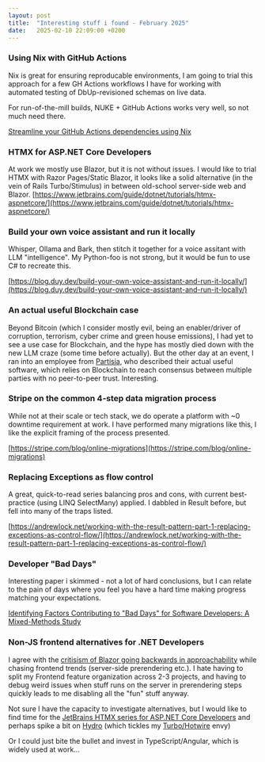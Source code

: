 ```yaml
---
layout: post
title:  "Interesting stuff i found - February 2025"
date:   2025-02-10 22:09:00 +0200
---
```

### Using Nix with GitHub Actions
Nix is great for ensuring reproducable environments, I am going to trial this approach for a few GH Actions workflows I have for
working with automated testing of DbUp-revisioned schemas on live data.

For run-of-the-mill builds, NUKE + GitHub Actions works very well, so not much need there. 

[Streamline your GitHub Actions dependencies using Nix](https://determinate.systems/posts/nix-github-actions/)

### HTMX for ASP.NET Core Developers
At work we mostly use Blazor, but it is not without issues. I would like to trial HTMX with Razor Pages/Static Blazor, 
it looks like a solid alternative (in the vein of Rails Turbo/Stimulus) in between old-school server-side web and Blazor.
[https://www.jetbrains.com/guide/dotnet/tutorials/htmx-aspnetcore/](https://www.jetbrains.com/guide/dotnet/tutorials/htmx-aspnetcore/)

### Build your own voice assistant and run it locally
Whisper, Ollama and Bark, then stitch it together for a voice assitant with LLM "intelligence". My Python-foo is not strong, but it would be fun to use C# to recreate this. 

[https://blog.duy.dev/build-your-own-voice-assistant-and-run-it-locally/](https://blog.duy.dev/build-your-own-voice-assistant-and-run-it-locally/)

### An actual useful Blockchain case
Beyond Bitcoin (which I consider mostly evil, being an enabler/driver of corruption, terrorism, cyber crime and green house emissions), I had yet to see a use case for Blockchain, and the hype has mostly died down with the new LLM craze (some time before actually). But the other day at an event, I ran into an employee from [Partisia](https://www.partisia.com/about/), who described their actual useful software, which relies on Blockchain to reach consensus between multiple parties with no peer-to-peer trust. Interesting.

### Stripe on the common 4-step data migration process
While not at their scale or tech stack, we do operate a platform with ~0 downtime requirement at work. I have performed many migrations like this, I like
the explicit framing of the process presented.

[https://stripe.com/blog/online-migrations](https://stripe.com/blog/online-migrations)

### Replacing Exceptions as flow control
A great, quick-to-read series balancing pros and cons, with current best-practice (using LINQ SelectMany) applied.
I dabbled in Result<T> before, but fell into many of the traps listed. 

[https://andrewlock.net/working-with-the-result-pattern-part-1-replacing-exceptions-as-control-flow/](https://andrewlock.net/working-with-the-result-pattern-part-1-replacing-exceptions-as-control-flow/)

### Developer "Bad Days"
Interesting paper i skimmed - not a lot of hard conclusions, but I can relate to the pain of days where you feel you have a hard time making progress matching your expectations.

[Identifying Factors Contributing to "Bad Days" for
Software Developers: A Mixed-Methods Study](https://arxiv.org/pdf/2410.18379)

### Non-JS frontend alternatives for .NET Developers
I agree with the [critisism of Blazor going backwards in approachability](https://github.com/dotnet/aspnetcore/issues/60236) while chasing frontend trends (server-side prerendering etc.).
I hate having to split my Frontend feature organization across 2-3 projects, and having to debug weird issues when stuff runs on the server in prerendering steps quickly leads to me disabling all the "fun" stuff anyway.

Not sure I have the capacity to investigate alternatives, but I would like to find time for the [JetBrains HTMX series for ASP.NET Core Developers](https://www.jetbrains.com/guide/dotnet/tutorials/htmx-aspnetcore/) and perhaps spike a bit on [Hydro](https://usehydro.dev/) (which tickles my [Turbo/Hotwire](https://hotwired.dev/) envy)

Or I could just bite the bullet and invest in TypeScript/Angular, which is widely used at work...
